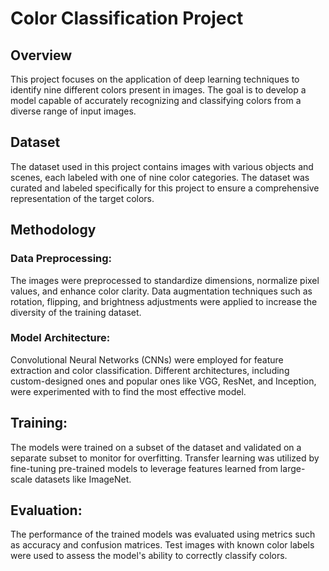 # Color Classification Project
## Overview
This project focuses on the application of deep learning techniques to identify nine different colors present in images. The goal is to develop a model capable of accurately recognizing and classifying colors from a diverse range of input images.

## Dataset
The dataset used in this project contains images with various objects and scenes, each labeled with one of nine color categories. The dataset was curated and labeled specifically for this project to ensure a comprehensive representation of the target colors.

## Methodology
### Data Preprocessing:
The images were preprocessed to standardize dimensions, normalize pixel values, and enhance color clarity.
Data augmentation techniques such as rotation, flipping, and brightness adjustments were applied to increase the diversity of the training dataset.
### Model Architecture:
Convolutional Neural Networks (CNNs) were employed for feature extraction and color classification.
Different architectures, including custom-designed ones and popular ones like VGG, ResNet, and Inception, were experimented with to find the most effective model.
## Training:
The models were trained on a subset of the dataset and validated on a separate subset to monitor for overfitting.
Transfer learning was utilized by fine-tuning pre-trained models to leverage features learned from large-scale datasets like ImageNet.
## Evaluation:
The performance of the trained models was evaluated using metrics such as accuracy and confusion matrices.
Test images with known color labels were used to assess the model's ability to correctly classify colors.
